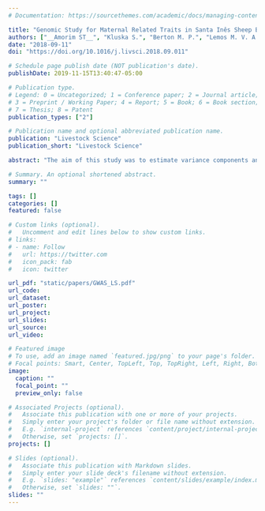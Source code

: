 ```yaml
---
# Documentation: https://sourcethemes.com/academic/docs/managing-content/

title: "Genomic Study for Maternal Related Traits in Santa Inês Sheep Breed"
authors: ["__Amorim ST__", "Kluska S.", "Berton M. P.", "Lemos M. V. A.", "Peripolli E.", "Stafuzza N. B.", "Martin J.F.", "Alvarez M. S.", "Gavina B. V.", "Toro M. A.", "Banchero G.", "Oliveira P. S.", "Grigoletto L.", "Eler J.P.", "Baldi F.", "Ferraz, J. B. S."]
date: "2018-09-11"
doi: "https://doi.org/10.1016/j.livsci.2018.09.011"

# Schedule page publish date (NOT publication's date).
publishDate: 2019-11-15T13:40:47-05:00

# Publication type.
# Legend: 0 = Uncategorized; 1 = Conference paper; 2 = Journal article;
# 3 = Preprint / Working Paper; 4 = Report; 5 = Book; 6 = Book section;
# 7 = Thesis; 8 = Patent
publication_types: ["2"]

# Publication name and optional abbreviated publication name.
publication: "Livestock Science"
publication_short: "Livestock Science"

abstract: "The aim of this study was to estimate variance components and to identify genomic regions and pathways associated with maternal related traits in Santa Inês sheep breed adapted to tropical climate. Phenotypic records for maternal efficiency (ME), metabolic maternal efficiency (MME), twin lambing (TL), adult weight (AW), metabolic adult weight (MAW), and body condition score (BCS) from 1333 ewes from Santa Inês breed were used. A total of 576 animals were genotyped with the Ovine SNP12k BeadChip (Illumina, Inc.), that contains 12,785 bialleleic SNP markers. The variance components were estimated using a single trait animal model by single step genomic BLUP procedure. For AW, MAW, BCS, ME, MME and TL the mean values were 50.30 (±9.76), 19.2 (±2.33), 2.76 (±0.72), 34.6 (±15.95), 91.8 (±42.52), and 1.27 (±0.44), respectively. The heritabilities estimated were moderate for AW (0.32) and MAW (0.33) and low for BCS (0.04), ME (0.07), MME (0.08), and TL (0.10). A total of 7, 8, 13, 16, 19, and 09 candidate regions for ME, MME, TL, AW, MAW and BCS traits were identified, respectively. AW and MAW had a total of 15 regions in common, while AW and BCS had a common region on chromosome 21. ME and MME had six candidate regions in common, and TL had no common regions with any other features. The maternal indicator traits have genetic variability to respond to selection in Santa Inês breed, and it would be expected higher genetic gain for ewe adult weight when compared to the others studied traits. Several candidate regions related to growth, reproduction, lactation and enviromental adaptability were identified in this study. These candidate regions would give support to identify and select animals with higher maternal efficiency and fitness, and consequently, increase the productivity of Santa Inês sheep. Moreover, the results of this study should help to understand the genetic and physiologic mechanism associated with maternal related traits in Santa Inês breed."

# Summary. An optional shortened abstract.
summary: ""

tags: []
categories: []
featured: false

# Custom links (optional).
#   Uncomment and edit lines below to show custom links.
# links:
# - name: Follow
#   url: https://twitter.com
#   icon_pack: fab
#   icon: twitter

url_pdf: "static/papers/GWAS_LS.pdf"
url_code:
url_dataset:
url_poster:
url_project:
url_slides:
url_source:
url_video:

# Featured image
# To use, add an image named `featured.jpg/png` to your page's folder. 
# Focal points: Smart, Center, TopLeft, Top, TopRight, Left, Right, BottomLeft, Bottom, BottomRight.
image:
  caption: ""
  focal_point: ""
  preview_only: false

# Associated Projects (optional).
#   Associate this publication with one or more of your projects.
#   Simply enter your project's folder or file name without extension.
#   E.g. `internal-project` references `content/project/internal-project/index.md`.
#   Otherwise, set `projects: []`.
projects: []

# Slides (optional).
#   Associate this publication with Markdown slides.
#   Simply enter your slide deck's filename without extension.
#   E.g. `slides: "example"` references `content/slides/example/index.md`.
#   Otherwise, set `slides: ""`.
slides: ""
---
```

